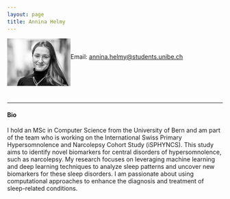 ```yaml
---
layout: page
title: Annina Helmy
---
```




<img align="left" style="display:inline" src="/assets/img/AnninaHelmy.jpg" alt="Smiley face" style="padding:25px"/> <br/> <br/>
Email: annina.helmy@students.unibe.ch<br/>
<br/>
<br/>
<br/>
<br/>
<br/>

---
#### Bio

I hold an MSc in Computer Science from the University of Bern and am part of the team who is working on the International Swiss Primary Hypersomnolence and Narcolepsy Cohort Study (iSPHYNCS). This study aims to identify novel biomarkers for central disorders of hypersomnolence, such as narcolepsy. My research focuses on leveraging machine learning and deep learning techniques to analyze sleep patterns and uncover new biomarkers for these sleep disorders. I am passionate about using computational approaches to enhance the diagnosis and treatment of sleep-related conditions.
